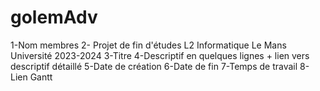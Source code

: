 # golemAdv
1-Nom membres
2- Projet de fin d'études L2 Informatique Le Mans Université 2023-2024
3-Titre
4-Descriptif en quelques lignes + lien vers descriptif détaillé
5-Date de création
6-Date de fin
7-Temps de travail
8-Lien Gantt
